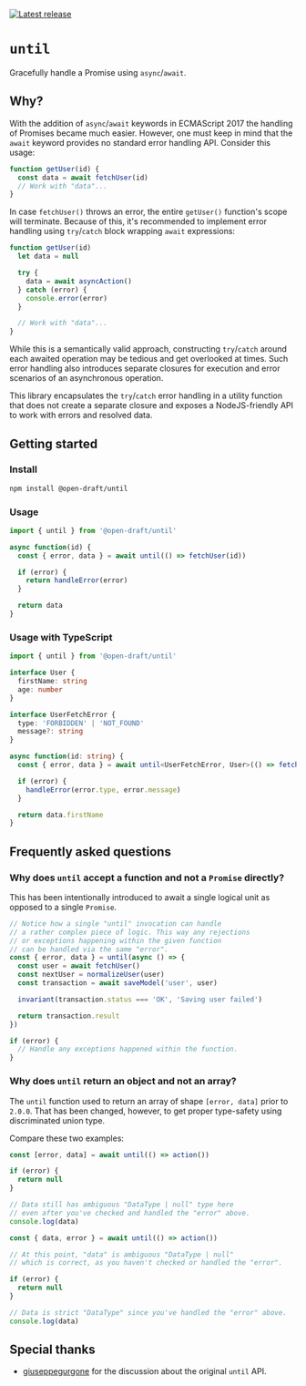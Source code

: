 [![Latest release](https://img.shields.io/npm/v/@open-draft/until.svg)](https://www.npmjs.com/package/@open-draft/until)

# `until`

Gracefully handle a Promise using `async`/`await`.

## Why?

With the addition of `async`/`await` keywords in ECMAScript 2017 the handling of Promises became much easier. However, one must keep in mind that the `await` keyword provides no standard error handling API. Consider this usage:

```js
function getUser(id) {
  const data = await fetchUser(id)
  // Work with "data"...
}
```

In case `fetchUser()` throws an error, the entire `getUser()` function's scope will terminate. Because of this, it's recommended to implement error handling using `try`/`catch` block wrapping `await` expressions:

```js
function getUser(id)
  let data = null

  try {
    data = await asyncAction()
  } catch (error) {
    console.error(error)
  }

  // Work with "data"...
}
```

While this is a semantically valid approach, constructing `try`/`catch` around each awaited operation may be tedious and get overlooked at times. Such error handling also introduces separate closures for execution and error scenarios of an asynchronous operation.

This library encapsulates the `try`/`catch` error handling in a utility function that does not create a separate closure and exposes a NodeJS-friendly API to work with errors and resolved data.

## Getting started

### Install

```bash
npm install @open-draft/until
```

### Usage

```js
import { until } from '@open-draft/until'

async function(id) {
  const { error, data } = await until(() => fetchUser(id))

  if (error) {
    return handleError(error)
  }

  return data
}
```

### Usage with TypeScript

```ts
import { until } from '@open-draft/until'

interface User {
  firstName: string
  age: number
}

interface UserFetchError {
  type: 'FORBIDDEN' | 'NOT_FOUND'
  message?: string
}

async function(id: string) {
  const { error, data } = await until<UserFetchError, User>(() => fetchUser(id))

  if (error) {
    handleError(error.type, error.message)
  }

  return data.firstName
}
```

## Frequently asked questions

### Why does `until` accept a function and not a `Promise` directly?

This has been intentionally introduced to await a single logical unit as opposed to a single `Promise`.

```js
// Notice how a single "until" invocation can handle
// a rather complex piece of logic. This way any rejections
// or exceptions happening within the given function
// can be handled via the same "error".
const { error, data } = until(async () => {
  const user = await fetchUser()
  const nextUser = normalizeUser(user)
  const transaction = await saveModel('user', user)

  invariant(transaction.status === 'OK', 'Saving user failed')

  return transaction.result
})

if (error) {
  // Handle any exceptions happened within the function.
}
```

### Why does `until` return an object and not an array?

The `until` function used to return an array of shape `[error, data]` prior to `2.0.0`. That has been changed, however, to get proper type-safety using discriminated union type.

Compare these two examples:

```ts
const [error, data] = await until(() => action())

if (error) {
  return null
}

// Data still has ambiguous "DataType | null" type here
// even after you've checked and handled the "error" above.
console.log(data)
```

```ts
const { data, error } = await until(() => action())

// At this point, "data" is ambiguous "DataType | null"
// which is correct, as you haven't checked or handled the "error".

if (error) {
  return null
}

// Data is strict "DataType" since you've handled the "error" above.
console.log(data)
```

## Special thanks

- [giuseppegurgone](https://twitter.com/giuseppegurgone) for the discussion about the original `until` API.
